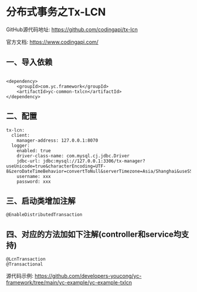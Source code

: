 # 分布式事务之Tx-LCN
GitHub源代码地址:
https://github.com/codingapi/tx-lcn

官方文档:
https://www.codingapi.com/

## 一、导入依赖
```

<dependency>
    <groupId>com.yc.framework</groupId>
    <artifactId>yc-common-txlcn</artifactId>
</dependency>

```

## 二、配置
```
tx-lcn:
  client:
    manager-address: 127.0.0.1:8070
  logger:
    enabled: true
    driver-class-name: com.mysql.cj.jdbc.Driver
    jdbc-url: jdbc:mysql://127.0.0.1:3306/tx-manager?useUnicode=true&characterEncoding=UTF-8&zeroDateTimeBehavior=convertToNull&serverTimezone=Asia/Shanghai&useSSL=false
    username: xxx
    password: xxx

```

## 三、启动类增加注解
```
@EnableDistributedTransaction

```

## 四、对应的方法加如下注解(controller和service均支持)
```
@LcnTransaction
@Transactional

```

源代码示例:
https://github.com/developers-youcong/yc-framework/tree/main/yc-example/yc-example-txlcn